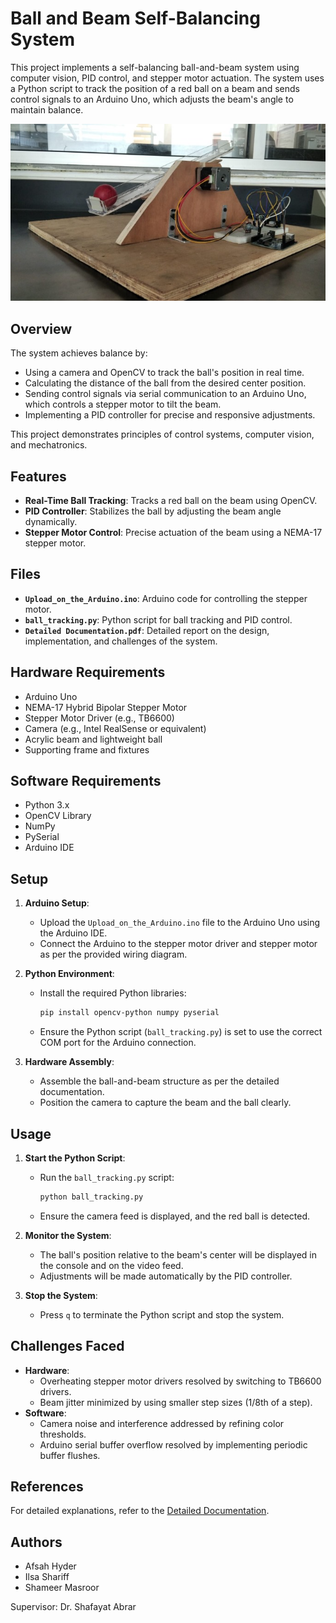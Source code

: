 # Ball and Beam Self-Balancing System

This project implements a self-balancing ball-and-beam system using computer vision, PID control, and stepper motor actuation. The system uses a Python script to track the position of a red ball on a beam and sends control signals to an Arduino Uno, which adjusts the beam's angle to maintain balance.

![Ball and Beam Setup](Images.jpg)


## Overview

The system achieves balance by:
- Using a camera and OpenCV to track the ball's position in real time.
- Calculating the distance of the ball from the desired center position.
- Sending control signals via serial communication to an Arduino Uno, which controls a stepper motor to tilt the beam.
- Implementing a PID controller for precise and responsive adjustments.

This project demonstrates principles of control systems, computer vision, and mechatronics.

## Features

- **Real-Time Ball Tracking**: Tracks a red ball on the beam using OpenCV.
- **PID Controller**: Stabilizes the ball by adjusting the beam angle dynamically.
- **Stepper Motor Control**: Precise actuation of the beam using a NEMA-17 stepper motor.

## Files

- **`Upload_on_the_Arduino.ino`**: Arduino code for controlling the stepper motor.
- **`ball_tracking.py`**: Python script for ball tracking and PID control.
- **`Detailed Documentation.pdf`**: Detailed report on the design, implementation, and challenges of the system.

## Hardware Requirements

- Arduino Uno
- NEMA-17 Hybrid Bipolar Stepper Motor
- Stepper Motor Driver (e.g., TB6600)
- Camera (e.g., Intel RealSense or equivalent)
- Acrylic beam and lightweight ball
- Supporting frame and fixtures

## Software Requirements

- Python 3.x
- OpenCV Library
- NumPy
- PySerial
- Arduino IDE

## Setup

1. **Arduino Setup**:
   - Upload the `Upload_on_the_Arduino.ino` file to the Arduino Uno using the Arduino IDE.
   - Connect the Arduino to the stepper motor driver and stepper motor as per the provided wiring diagram.

2. **Python Environment**:
   - Install the required Python libraries:
     ```bash
     pip install opencv-python numpy pyserial
     ```
   - Ensure the Python script (`ball_tracking.py`) is set to use the correct COM port for the Arduino connection.

3. **Hardware Assembly**:
   - Assemble the ball-and-beam structure as per the detailed documentation.
   - Position the camera to capture the beam and the ball clearly.

## Usage

1. **Start the Python Script**:
   - Run the `ball_tracking.py` script:
     ```bash
     python ball_tracking.py
     ```
   - Ensure the camera feed is displayed, and the red ball is detected.

2. **Monitor the System**:
   - The ball's position relative to the beam's center will be displayed in the console and on the video feed.
   - Adjustments will be made automatically by the PID controller.

3. **Stop the System**:
   - Press `q` to terminate the Python script and stop the system.

## Challenges Faced

- **Hardware**:
  - Overheating stepper motor drivers resolved by switching to TB6600 drivers.
  - Beam jitter minimized by using smaller step sizes (1/8th of a step).
- **Software**:
  - Camera noise and interference addressed by refining color thresholds.
  - Arduino serial buffer overflow resolved by implementing periodic buffer flushes.

## References

For detailed explanations, refer to the [Detailed Documentation](./Detailed%20Documentation.pdf).

## Authors

- Afsah Hyder
- Ilsa Shariff
- Shameer Masroor

Supervisor: Dr. Shafayat Abrar
